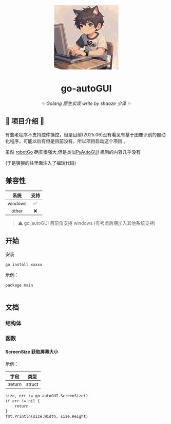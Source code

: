 <p align="center">
  <a href="#">
    <img src="assets/icon.png" width="200" height="200" alt="go-autoGUI">
  </a>
</p>

<div align="center">

# go-autoGUI

_✨ Golang 原生实现 write by shaoze 少泽 ✨_

</div>

## 🌟 项目介绍 🌟

有些老程序不支持控件操控，但是目前(2025.06)没有看见有基于图像识别的自动化程序，可能以后有但是目前没有，所以项目启动这个项目
。

虽然 [robotGo](https://pkg.go.dev/github.com/go-vgo/robotgo) 确实很强大,但是类似[PyAutoGUI](https://pypi.org/project/PyAutoGUI/) 机制的内容几乎没有

(于是狠狠的往里面注入了福瑞代码)

## 兼容性


|   系统    | 支持 |
|:-------:|:--:|
| windows | ✅  |
|  other  | ❌  |


> ⚠️ go_autoGUI 目前仅支持 windows (有考虑后期加入其他系统支持)

## 开始

安装
```
go install xxxxx
```
示例：
```
package main


```

## 文档

### 结构体

### 函数

#### ScreenSize 获取屏幕大小

示例：

|   字段    | 类型 |
|:-------:|:--:|
| :return | struct  |

```golang
size, err := go_autoGUI.ScreenSize()
if err != nil {
	return
}
fmt.Println(size.Width, size.Height)
```
